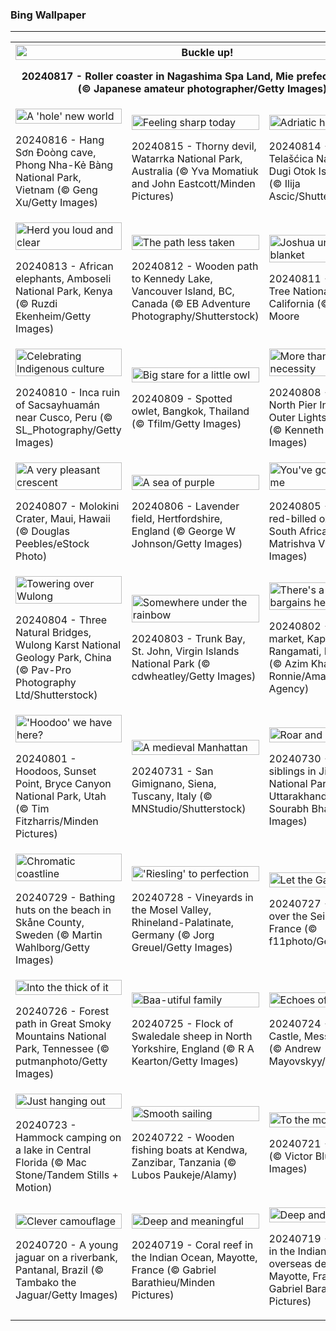 <h3>
 Bing Wallpaper
</h3>
<hr/>
<table>
<tr>
<th colspan="3">
<img alt="Buckle up!" src="https://www.bing.com/th?id=OHR.JapanRollerCoaster_EN-US9463845683_UHD.jpg&amp;rf=LaDigue_UHD.jpg&amp;pid=hp&amp;w=3840&amp;h=2160&amp;rs=1&amp;c=4" width="100%"/><p>20240817 - Roller coaster in Nagashima Spa Land, Mie prefecture, Japan (© Japanese amateur photographer/Getty Images)</p></th>
</tr>
<tr>
<td><img alt="A 'hole' new world" src="https://www.bing.com/th?id=OHR.HangCave_EN-US9374263509_UHD.jpg&amp;rf=LaDigue_UHD.jpg&amp;pid=hp&amp;w=3840&amp;h=2160&amp;rs=1&amp;c=4" width="100%"/><p>20240816 - Hang Sơn Đoòng cave, Phong Nha-Kẻ Bàng National Park, Vietnam (© Geng Xu/Getty Images)</p></td>
<td><img alt="Feeling sharp today" src="https://www.bing.com/th?id=OHR.WatarrkaLizard_EN-US2106702347_UHD.jpg&amp;rf=LaDigue_UHD.jpg&amp;pid=hp&amp;w=3840&amp;h=2160&amp;rs=1&amp;c=4" width="100%"/><p>20240815 - Thorny devil, Watarrka National Park, Australia (© Yva Momatiuk and John Eastcott/Minden Pictures)</p></td>
<td><img alt="Adriatic heights" src="https://www.bing.com/th?id=OHR.DugiOtokCroatia_EN-US1981524043_UHD.jpg&amp;rf=LaDigue_UHD.jpg&amp;pid=hp&amp;w=3840&amp;h=2160&amp;rs=1&amp;c=4" width="100%"/><p>20240814 - Cliffs of Telašćica Nature Park, Dugi Otok Island, Croatia (© Ilija Ascic/Shutterstock)</p></td>
</tr>
<tr>
<td><img alt="Herd you loud and clear" src="https://www.bing.com/th?id=OHR.ElephantsAmboseli_EN-US1913542949_UHD.jpg&amp;rf=LaDigue_UHD.jpg&amp;pid=hp&amp;w=3840&amp;h=2160&amp;rs=1&amp;c=4" width="100%"/><p>20240813 - African elephants, Amboseli National Park, Kenya (© Ruzdi Ekenheim/Getty Images)</p></td>
<td><img alt="The path less taken" src="https://www.bing.com/th?id=OHR.TofinoVancouver_EN-US1466348668_UHD.jpg&amp;rf=LaDigue_UHD.jpg&amp;pid=hp&amp;w=3840&amp;h=2160&amp;rs=1&amp;c=4" width="100%"/><p>20240812 - Wooden path to Kennedy Lake, Vancouver Island, BC, Canada (© EB Adventure Photography/Shutterstock)</p></td>
<td><img alt="Joshua under a starry blanket" src="https://www.bing.com/th?id=OHR.JoshuaTreeNP_EN-US1399159741_UHD.jpg&amp;rf=LaDigue_UHD.jpg&amp;pid=hp&amp;w=3840&amp;h=2160&amp;rs=1&amp;c=4" width="100%"/><p>20240811 - Joshua Tree National Park, California (© Chris Moore</p></td>
</tr>
<tr>
<td><img alt="Celebrating Indigenous culture" src="https://www.bing.com/th?id=OHR.IncaRuinPeru_EN-US1209778539_UHD.jpg&amp;rf=LaDigue_UHD.jpg&amp;pid=hp&amp;w=3840&amp;h=2160&amp;rs=1&amp;c=4" width="100%"/><p>20240810 - Inca ruin of Sacsayhuamán near Cusco, Peru (© SL_Photography/Getty Images)</p></td>
<td><img alt="Big stare for a little owl" src="https://www.bing.com/th?id=OHR.SpottedOwlet_EN-US7339417169_UHD.jpg&amp;rf=LaDigue_UHD.jpg&amp;pid=hp&amp;w=3840&amp;h=2160&amp;rs=1&amp;c=4" width="100%"/><p>20240809 - Spotted owlet, Bangkok, Thailand (© Tfilm/Getty Images)</p></td>
<td><img alt="More than nautical necessity" src="https://www.bing.com/th?id=OHR.MichiganLighthouse_EN-US2082743301_UHD.jpg&amp;rf=LaDigue_UHD.jpg&amp;pid=hp&amp;w=3840&amp;h=2160&amp;rs=1&amp;c=4" width="100%"/><p>20240808 - St. Joseph North Pier Inner and Outer Lights, Michigan (© Kenneth Keifer/Getty Images)</p></td>
</tr>
<tr>
<td><img alt="A very pleasant crescent" src="https://www.bing.com/th?id=OHR.MolokiniHawaii_EN-US7128254175_UHD.jpg&amp;rf=LaDigue_UHD.jpg&amp;pid=hp&amp;w=3840&amp;h=2160&amp;rs=1&amp;c=4" width="100%"/><p>20240807 - Molokini Crater, Maui, Hawaii (© Douglas Peebles/eStock Photo)</p></td>
<td><img alt="A sea of purple" src="https://www.bing.com/th?id=OHR.HertfordshireLavender_EN-US6911884438_UHD.jpg&amp;rf=LaDigue_UHD.jpg&amp;pid=hp&amp;w=3840&amp;h=2160&amp;rs=1&amp;c=4" width="100%"/><p>20240806 - Lavender field, Hertfordshire, England (© George W Johnson/Getty Images)</p></td>
<td><img alt="You've got a friend in me" src="https://www.bing.com/th?id=OHR.ImpalaOxpecker_EN-US6835989068_UHD.jpg&amp;rf=LaDigue_UHD.jpg&amp;pid=hp&amp;w=3840&amp;h=2160&amp;rs=1&amp;c=4" width="100%"/><p>20240805 - Impala and red-billed oxpecker, South Africa (© Matrishva Vyas/Getty Images)</p></td>
</tr>
<tr><td><img alt="Towering over Wulong" src="https://www.bing.com/th?id=OHR.WulongKarst_EN-US6752358338_UHD.jpg&amp;rf=LaDigue_UHD.jpg&amp;pid=hp&amp;w=3840&amp;h=2160&amp;rs=1&amp;c=4" width="100%"/><p>20240804 - Three Natural Bridges, Wulong Karst National Geology Park, China (© Pav-Pro Photography Ltd/Shutterstock)</p></td><td><img alt="Somewhere under the rainbow" src="https://www.bing.com/th?id=OHR.TrunkBay_EN-US6585719799_UHD.jpg&amp;rf=LaDigue_UHD.jpg&amp;pid=hp&amp;w=3840&amp;h=2160&amp;rs=1&amp;c=4" width="100%"/><p>20240803 - Trunk Bay, St. John, Virgin Islands National Park (© cdwheatley/Getty Images)</p></td><td><img alt="There's a boatload of bargains here" src="https://www.bing.com/th?id=OHR.KaptaiLake_EN-US6490685268_UHD.jpg&amp;rf=LaDigue_UHD.jpg&amp;pid=hp&amp;w=3840&amp;h=2160&amp;rs=1&amp;c=4" width="100%"/><p>20240802 - Floating market, Kaptai Lake, Rangamati, Bangladesh (© Azim Khan Ronnie/Amazing Aerial Agency)</p></td></tr><tr><td><img alt="'Hoodoo' we have here?" src="https://www.bing.com/th?id=OHR.HoodoosBryce_EN-US6434628044_UHD.jpg&amp;rf=LaDigue_UHD.jpg&amp;pid=hp&amp;w=3840&amp;h=2160&amp;rs=1&amp;c=4" width="100%"/><p>20240801 - Hoodoos, Sunset Point, Bryce Canyon National Park, Utah (© Tim Fitzharris/Minden Pictures)</p></td><td><img alt="A medieval Manhattan" src="https://www.bing.com/th?id=OHR.GimignanoTuscany_EN-US6339668180_UHD.jpg&amp;rf=LaDigue_UHD.jpg&amp;pid=hp&amp;w=3840&amp;h=2160&amp;rs=1&amp;c=4" width="100%"/><p>20240731 - San Gimignano, Siena, Tuscany, Italy (© MNStudio/Shutterstock)</p></td><td><img alt="Roar and explore" src="https://www.bing.com/th?id=OHR.CorbettTigers_EN-US6183924498_UHD.jpg&amp;rf=LaDigue_UHD.jpg&amp;pid=hp&amp;w=3840&amp;h=2160&amp;rs=1&amp;c=4" width="100%"/><p>20240730 - Tiger siblings in Jim Corbett National Park, Uttarakhand, India (© Sourabh Bharti/Getty Images)</p></td></tr><tr><td><img alt="Chromatic coastline" src="https://www.bing.com/th?id=OHR.BeachHutsSweden_EN-US6029381108_UHD.jpg&amp;rf=LaDigue_UHD.jpg&amp;pid=hp&amp;w=3840&amp;h=2160&amp;rs=1&amp;c=4" width="100%"/><p>20240729 - Bathing huts on the beach in Skåne County, Sweden (© Martin Wahlborg/Getty Images)</p></td><td><img alt="'Riesling' to perfection" src="https://www.bing.com/th?id=OHR.RhinelandVineyards_EN-US5864380431_UHD.jpg&amp;rf=LaDigue_UHD.jpg&amp;pid=hp&amp;w=3840&amp;h=2160&amp;rs=1&amp;c=4" width="100%"/><p>20240728 - Vineyards in the Mosel Valley, Rhineland-Palatinate, Germany (© Jorg Greuel/Getty Images)</p></td><td><img alt="Let the Games begin!" src="https://www.bing.com/th?id=OHR.PontNeuf_EN-US5735328254_UHD.jpg&amp;rf=LaDigue_UHD.jpg&amp;pid=hp&amp;w=3840&amp;h=2160&amp;rs=1&amp;c=4" width="100%"/><p>20240727 - Pont Neuf over the Seine, Paris, France (© f11photo/Getty Images)</p></td></tr><tr><td><img alt="Into the thick of it" src="https://www.bing.com/th?id=OHR.SmokyMountainTrail_EN-US9730767535_UHD.jpg&amp;rf=LaDigue_UHD.jpg&amp;pid=hp&amp;w=3840&amp;h=2160&amp;rs=1&amp;c=4" width="100%"/><p>20240726 - Forest path in Great Smoky Mountains National Park, Tennessee (© putmanphoto/Getty Images)</p></td><td><img alt="Baa-utiful family" src="https://www.bing.com/th?id=OHR.SheepCousins_EN-US9566915151_UHD.jpg&amp;rf=LaDigue_UHD.jpg&amp;pid=hp&amp;w=3840&amp;h=2160&amp;rs=1&amp;c=4" width="100%"/><p>20240725 - Flock of Swaledale sheep in North Yorkshire, England (© R A Kearton/Getty Images)</p></td><td><img alt="Echoes of history" src="https://www.bing.com/th?id=OHR.MethoniCastle_EN-US9447007951_UHD.jpg&amp;rf=LaDigue_UHD.jpg&amp;pid=hp&amp;w=3840&amp;h=2160&amp;rs=1&amp;c=4" width="100%"/><p>20240724 - Methoni Castle, Messenia, Greece (© Andrew Mayovskyy/Shutterstock)</p></td></tr><tr><td><img alt="Just hanging out" src="https://www.bing.com/th?id=OHR.HammockCamping_EN-US9298465355_UHD.jpg&amp;rf=LaDigue_UHD.jpg&amp;pid=hp&amp;w=3840&amp;h=2160&amp;rs=1&amp;c=4" width="100%"/><p>20240723 - Hammock camping on a lake in Central Florida (© Mac Stone/Tandem Stills + Motion)</p></td><td><img alt="Smooth sailing" src="https://www.bing.com/th?id=OHR.ZanzibarBoats_EN-US9009404410_UHD.jpg&amp;rf=LaDigue_UHD.jpg&amp;pid=hp&amp;w=3840&amp;h=2160&amp;rs=1&amp;c=4" width="100%"/><p>20240722 - Wooden fishing boats at Kendwa, Zanzibar, Tanzania (© Lubos Paukeje/Alamy)</p></td><td><img alt="To the moon and back" src="https://www.bing.com/th?id=OHR.MineralMoon_EN-US8936600169_UHD.jpg&amp;rf=LaDigue_UHD.jpg&amp;pid=hp&amp;w=3840&amp;h=2160&amp;rs=1&amp;c=4" width="100%"/><p>20240721 - The moon (© Victor Blum/Getty Images)</p></td></tr><tr><td><img alt="Clever camouflage" src="https://www.bing.com/th?id=OHR.YoungJaguar_EN-US8866928893_UHD.jpg&amp;rf=LaDigue_UHD.jpg&amp;pid=hp&amp;w=3840&amp;h=2160&amp;rs=1&amp;c=4" width="100%"/><p>20240720 - A young jaguar on a riverbank, Pantanal, Brazil (© Tambako the Jaguar/Getty Images)</p></td><td><img alt="Deep and meaningful" src="https://www.bing.com/th?id=OHR.MayotteCoral_EN-US8740739098_UHD.jpg&amp;rf=LaDigue_UHD.jpg&amp;pid=hp&amp;w=3840&amp;h=2160&amp;rs=1&amp;c=4" width="100%"/><p>20240719 - Coral reef in the Indian Ocean, Mayotte, France (© Gabriel Barathieu/Minden Pictures)</p></td><td><img alt="Deep and meaningful" src="https://www.bing.com/th?id=OHR.MayotteCoral_EN-US4102346691_UHD.jpg&amp;rf=LaDigue_UHD.jpg&amp;pid=hp&amp;w=3840&amp;h=2160&amp;rs=1&amp;c=4" width="100%"/><p>20240719 - Coral reef in the Indian Ocean, overseas department of Mayotte, France (© Gabriel Barathieu/Minden Pictures)</p></td></tr></table>
